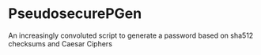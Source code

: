 # PseudosecurePGen
An increasingly convoluted script to generate a password based on sha512 checksums and Caesar Ciphers
